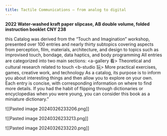 ```yaml
---
title: Tactile Communications — from analog to digital
---
```



**2022** 
**Water-washed kraft paper slipcase, AB double volume, folded instruction booklet** 
**CNY 238**

this Catalog was derived from the “Touch and Imagination” workshop, presented over 100 entries and nearly thirty subtopics covering aspects from perception, film, materials, architecture, and design to topics such as improvised touch, bondage, data haptics, and body programming All entries are categorized into two main sections: <a-gallery 看> Theoretical and cultural research related to touch <b-studio 玩> More practical exercises, games, creative work, and technology As a catalog, its purpose is to inform you about interesting things and then allow you to explore on your own. Each entry is concise, with corresponding information on where to find more details. If you had the habit of flipping through dictionaries or encyclopedias when you were young, you can consider this book as a miniature dictionary."

![[Pasted image 20240326233206.png]]

![[Pasted image 20240326233213.png]]

![[Pasted image 20240326233220.png]]